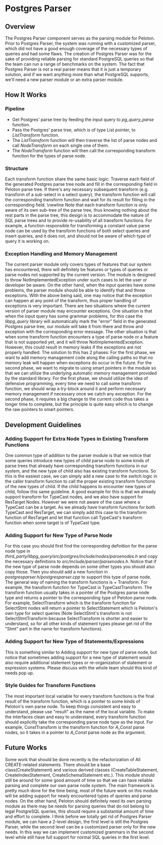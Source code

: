 # Postgres Parser

## Overview
The Postgres Parser component serves as the parsing module for Peloton. Prior to Postgres Parser, the system was running with a customized parser, which did not have a good enough coverage of the necessary types of queries and had some flaws. The creation of Postgres Parser was for the sake of providing reliable parsing for standard PostgreSQL queries so that the team can run a range of benchmarks on the system. The fact that Postgres Parser is not a real parser means that it is just a temporary solution, and if we want anything more than what PostgreSQL supports, we'll need a new parser module or an extra parser module.

## How It Works
### Pipeline ###
* Get Postgres' parse tree by feeding the input query to *pg_query_parse* function.
* Pass the Postgres' parse tree, which is of type List pointer, to *ListTransform* function.
* The *ListTransform* function will then traverse the list of parse nodes and call *NodeTransform* on each single one of them.
*  The *NodeTransform* function will then call the corresponding transform function for the types of parse node.

### Structure ###
Each transform function share the same basic logic: Traverse each field of the generated Postgres parse tree node and fill in the corresponding field in Peloton parse tree. If there's any necessary subsequent transform (e.g. transform of a sub-select in a select query), the transform function will call the corresponding transform function and wait for its result for filling in the corresponding field. \newline 
Note that each transform function is only aware of its own sub-tree of the parse tree, thus knowing nothing about the rest parts in the parse tree, this design is to accommodate the nature of SQL parse trees and to provide re-usability of all transform functions. For example, a function responsible for transforming a constant value parse node can be used by the transform functions of both select queries and insert queries, and it does not, and should not be aware of which type of query it is working on.

### Exception Handling and Memory Management ###
The current parser module only covers types of features that our system has encountered, there will definitely be features or types of queries or parse nodes not supported by the current version. The module is designed to throw NotImplementedException under such cases to let the user or developer be aware. On the other hand, when the input queries have some problems, the parser module should be able to identify that and throw exceptions.
With the above being said, one may notice that the exception can happen at any point of the transform, thus proper handling of exceptions is very important. There are two situations where the current version of parser module may encounter exceptions. One situation is that when the input query has some grammar problems, for this case the *libpg_query* library will automatically mark the "error" field in the generated Postgres parse tree, our module will take it from there and throw and exception with the corresponding error message. The other situation is that when some transform function encounters a type of parse node or a feature that is not supported yet, and it will throw NotImplementedException. However, this could result in memory leaks if the exceptions are not properly handled.
The solution to this has 2 phases: For the first phase, we want to add memory management code along the calling paths so that no memory leak will happen when exceptions do occur in the future. For the second phase, we want to migrate to using smart pointers in the module so that we can utilize the underlying automatic memory management provided by the standard library. For the first phase, we should utilize the idea of defensive programming, every time we need to call some transform function, we should wrap a try-block around it and perform necessary memory management if necessary once we catch any exception. For the second phase, it requires a big change to the current code thus takes a longer time to complete, but the principle is quite easy which is to change the raw pointers to smart pointers.

## Development Guidelines
### Adding Support for Extra Node Types in Existing Transform Functions ###
One common type of addition to the parser module is that we notice that some queries introduce new types of child parse node to some kinds of parse trees that already have corresponding transform functions in our system, and the new type of child also has existing transform functions. So this is the easiest case, we can simply add a new case to the switch logic in the caller transform function to call the proper existing transform functions of the new types of child. If the child happens to encounter new types of child, follow this same guideline.
A good example for this is that we already support transform for TypeCast nodes, and we also have support for ResTarget Nodes. However we were not aware of the case where a TypeCast can be a target. As we already have transform functions for both TypeCast and ResTarget, we can simply add this case to the transform function of ResTarget and let that function call TypeCast's transform function when some target is of TypeCast type.

### Adding Support for New Type of Parse Node ###
For this case you should first find the corresponding definition for the parse node type in *third_party/libpg_query/src/postgres/include/nodes/parsenodes.h* and copy the necessary definitions to *src/include/parser/parsenodes.h*. Notice that if the new type of parse node depends on some other types you should also copy those.
Then you should add a new function in *postgresparser.h/postgresparser.cpp* to support this type of parse node. The general way of naming the transform functions is <Postgres parse node type name> + Transform. For example, the transform function for TypeCast is TypeCastTransform. The transform function usually takes in a pointer of the Postgres parse node type and returns a pointer to the corresponding type of Peloton parse node. For example, SelectTransform which is the transform function for SelectStmt nodes will return a pointer to SelectStatement which is Peloton's own type for select queries (Note SelectStmt's transform is not SelectStmtTransform because SelectTransform is shorter and easier to understand, so for all other kinds of statement types please get rid of the "Stmt" part in the name for transform functions).

### Adding Support for New Type of Statements/Expressions ###
This is something similar to Adding support for new type of parse node, but notice that sometimes adding support for a new type of statement would also require additional statement types or re-organization of statement or expression systems. Please discuss with the whole team should this kind of needs pop up.

### Style Guides for Transform Functions ###
The most important local variable for every transform functions is the final result of the transform function, which is a pointer to some kinds of Peloton's own parse node. To keep things consistent and easy to understand, please use "result" as the name of the local variable.
To make the interfaces clean and easy to understand, every transform function should explicitly take the corresponding parse node type as the input. For example, ConstTransform is the transform function for *A_Const* parse nodes, so it takes in a pointer to *A_Const* parse node as the argument.


## Future Works
Some work that should be done recently is the refactorization of All CREATE-related statements. There should be a base class(CreateStatement) and various derived classes (CreateTableStatement, CreateIndexStatement, CreateSchemaStatement etc.).
This module should still be around for some good amount of time so that we can have reliable parsing and complete our own parse node system. The main framework is pretty much done for the time being, most of the future work on this module will be adding support for newly encountered types of queries and parse nodes.
On the other hand, Peloton should definitely need its own parsing module as there may be needs for parsing queries that do not belong to legal PostgreSQL queries, this should require a substantial amount of time and effort to complete. I think before we totally get rid of Postgres Parser module, we can have a 2-level design, the first level is still the Postgres Parser, while the second level can be a customized parser only for the new needs. In this way we can implement customized grammars in the second level while still have full support for normal SQL queries in the first level.
